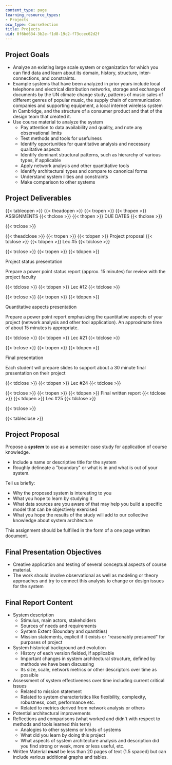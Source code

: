 ```yaml
---
content_type: page
learning_resource_types:
- Projects
ocw_type: CourseSection
title: Projects
uid: 0f6bd634-3b2e-f1d8-19c2-f73ccec62d2f
---
```


Project Goals
-------------

*   Analyze an existing large scale system or organization for which you can find data and learn about its domain, history, structure, inter-connections, and constraints.
*   Example systems that have been analyzed in prior years include local telephone and electrical distribution networks, storage and exchange of documents by the UN climate change study, patterns of music sales of different genres of popular music, the supply chain of communication companies and supporting equipment, a local internet wireless system in Cambridge, and the structure of a consumer product and that of the design team that created it.
*   Use course material to analyze the system
    *   Pay attention to data availability and quality, and note any observational limits
    *   Test methods and tools for usefulness
    *   Identify opportunities for quantitative analysis and necessary qualitative aspects
    *   Identify dominant structural patterns, such as hierarchy of various types, if applicable
    *   Apply network analysis and other quantitative tools
    *   Identify architectural types and compare to canonical forms
    *   Understand system ilities and constraints
    *   Make comparison to other systems

Project Deliverables
--------------------

{{< tableopen >}}
{{< theadopen >}}
{{< tropen >}}
{{< thopen >}}
ASSIGNMENTS
{{< thclose >}}
{{< thopen >}}
DUE DATES
{{< thclose >}}

{{< trclose >}}

{{< theadclose >}}
{{< tropen >}}
{{< tdopen >}}
Project proposal
{{< tdclose >}}
{{< tdopen >}}
Lec #5
{{< tdclose >}}

{{< trclose >}}
{{< tropen >}}
{{< tdopen >}}


Project status presentation

Prepare a power point status report (approx. 15 minutes) for review with the project faculty


{{< tdclose >}}
{{< tdopen >}}
Lec #12
{{< tdclose >}}

{{< trclose >}}
{{< tropen >}}
{{< tdopen >}}


Quantitative aspects presentation

Prepare a power point report emphasizing the quantitative aspects of your project (network analysis and other tool application). An approximate time of about 15 minutes is appropriate.


{{< tdclose >}}
{{< tdopen >}}
Lec #21
{{< tdclose >}}

{{< trclose >}}
{{< tropen >}}
{{< tdopen >}}


Final presentation

Each student will prepare slides to support about a 30 minute final presentation on their project


{{< tdclose >}}
{{< tdopen >}}
Lec #24
{{< tdclose >}}

{{< trclose >}}
{{< tropen >}}
{{< tdopen >}}
Final written report
{{< tdclose >}}
{{< tdopen >}}
Lec #25
{{< tdclose >}}

{{< trclose >}}

{{< tableclose >}}

Project Proposal
----------------

Propose a **_system_** to use as a semester case study for application of course knowledge.

*   Include a name or descriptive title for the system
*   Roughly delineate a "boundary" or what is in and what is out of your system.

Tell us briefly:

*   Why the proposed system is interesting to you
*   What you hope to learn by studying it
*   What data sources are you aware of that may help you build a specific model that can be objectively exercised
*   What you hope the results of the study will add to our collective knowledge about system architecture

This assignment should be fulfilled in the form of a one page written document.

Final Presentation Objectives
-----------------------------

*   Creative application and testing of several conceptual aspects of course material.
*   The work should involve observational as well as modeling or theory approaches and try to connect this analysis to change or design issues for the system

Final Report Content
--------------------

*   System description
    *   Stimulus, main actors, stakeholders
    *   Sources of needs and requirements
    *   System Extent (Boundary and quantities)
    *   Mission statements, explicit if it exists or "reasonably presumed" for purposes of project
*   System historical background and evolution
    *   History of each version fielded, if applicable
    *   Important changes in system architectural structure, defined by methods we have been discussing
    *   Its size, scale, network metrics or other descriptors over time as possible
*   Assessment of system effectiveness over time including current critical issues  
    *   Related to mission statement
    *   Related to system characteristics like flexibility, complexity, robustness, cost, performance etc.
    *   Related to metrics derived from network analysis or others
*   Potential architectural improvements
*   Reflections and comparisons (what worked and didn't with respect to methods and tools learned this term)  
    *   Analogies to other systems or kinds of systems
    *   What did you learn by doing this project
    *   What aspects of system architecture analysis and description did you find strong or weak, more or less useful, etc.
*   Written Material _**must**_ be less than 20 pages of text (1.5 spaced) but can include various additional graphs and tables.